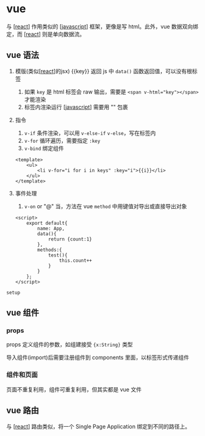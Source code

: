 # vue

与 [[react]] 作用类似的 [[javascript]] 框架，更像是写 html。此外，vue 数据双向绑定，而 [[react]] 则是单向数据流。

## vue 语法

1. 模版(类似[[react]]的jsx) {{key}} 返回 js 中 `data()` 函数返回值，可以没有根标签
   1. 如果 `key` 是 html 标签会 raw 输出，需要是 `<span v-html="key"></span>`才能渲染
   2. 标签内渲染运行 [[javascript]] 需要用 "" 包裹
2. 指令
   1. `v-if` 条件渲染，可以用 `v-else-if` `v-else`，写在标签内
   2. `v-for` 循环遍历，需要指定 `:key`
   3. `v-bind` 绑定组件

    ```vue
    <template>
        <ul>
            <li v-for="i for i in keys" :key="i">{{i}}</li>
        </ul>
    </template>
    ```

3. 事件处理
   1. `v-on` or "@" 当，方法在 vue `method` 中用键值对导出或直接导出对象

    ```vue
    <script>
        export default{
            name: App,
            data(){
                return {count:1}
            },
            methods:{
                test(){
                    this.count++
                }
            }
        };
    </script>
    ```

`setup`

## vue 组件

### props

props 定义组件的参数，如组建接受 `{x:String}` 类型

导入组件(import)后需要注册组件到 components 里面，以标签形式传递组件

### 组件和页面

页面不重复利用，组件可重复利用，但其实都是 vue 文件

## vue 路由

与 [[react]] 路由类似，将一个 Single Page Application 绑定到不同的路径上。

[//begin]: # "Autogenerated link references for markdown compatibility"
[react]: react.md "react"
[javascript]: javascript.md "javascript"
[react]: react.md "react"
[react]: react.md "react"
[javascript]: javascript.md "javascript"
[react]: react.md "react"
[//end]: # "Autogenerated link references"
